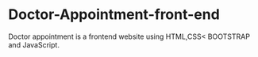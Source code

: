 # Doctor-Appointment-front-end
Doctor appointment is a frontend website using HTML,CSS&lt; BOOTSTRAP and JavaScript.
